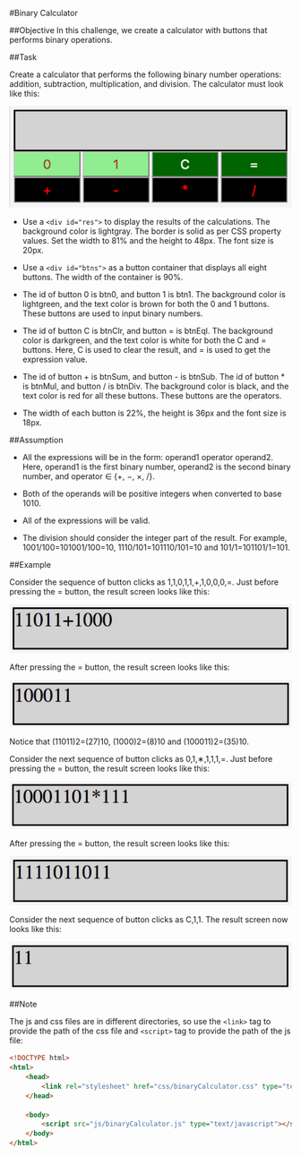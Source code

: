 #Binary Calculator

##Objective 
In this challenge, we create a calculator with buttons that performs binary operations.

##Task

Create a calculator that performs the following binary number operations: addition, subtraction, multiplication, and division. The calculator must look like this: 

![calculator](./images/example.png)  

  + Use a ```<div id="res">``` to display the results of the calculations. The background color is lightgray. The border is solid as per CSS property values. Set the width to 81% and the height to 48px. The font size is 20px.

  + Use a ```<div id="btns">``` as a button container that displays all eight buttons. The width of the container is 90%.

  + The id of button 0 is btn0, and button 1 is btn1. The background color is lightgreen, and the text color is brown for both the 0 and 1 buttons. These buttons are used to input binary numbers.

  + The id of button C is btnClr, and button = is btnEql. The background color is darkgreen, and the text color is white for both the C and = buttons. Here, C is used to clear the result, and = is used to get the expression value.

  + The id of button + is btnSum, and button - is btnSub. The id of button * is btnMul, and button / is btnDiv. The background color is black, and the text color is red for all these buttons. These buttons are the operators.

  + The width of each button is 22%, the height is 36px and the font size is 18px.

##Assumption

  + All the expressions will be in the form: operand1 operator operand2. Here, operand1 is the first binary number, operand2 is the second binary number, and operator ∈ {+, −, ×, /}.

  + Both of the operands will be positive integers when converted to base 1010.

  + All of the expressions will be valid.

  + The division should consider the integer part of the result. For example, 1001/100=101001/100=10, 1110/101=101110/101=10 and 101/1=101101/1=101.

##Example

Consider the sequence of button clicks as 1,1,0,1,1,+,1,0,0,0,=. Just before pressing the = button, the result screen looks like this: 

![input1](./images/input1.png)  

After pressing the = button, the result screen looks like this:

![input2](./images/input2.png)  

Notice that (11011)2=(27)10, (1000)2=(8)10 and (100011)2=(35)10.

Consider the next sequence of button clicks as 0,1,∗,1,1,1,=. Just before pressing the = button, the result screen looks like this:

![input3](./images/input3.png)  

After pressing the = button, the result screen looks like this:

![input4](./images/input4.png)  

Consider the next sequence of button clicks as C,1,1. The result screen now looks like this:

![input5](./images/input5.png)  

##Note

The js and css files are in different directories, so use the ```<link>``` tag to provide the path of the css file and ```<script>``` tag to provide the path of the js file:

```html
<!DOCTYPE html>
<html>
    <head>
        <link rel="stylesheet" href="css/binaryCalculator.css" type="text/css">
    </head>
    
    <body>
    	<script src="js/binaryCalculator.js" type="text/javascript"></script>
    </body>
</html>
```

